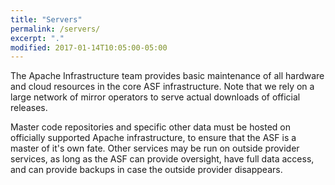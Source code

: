 ```yaml
---
title: "Servers"
permalink: /servers/
excerpt: "."
modified: 2017-01-14T10:05:00-05:00
---
```


The Apache Infrastructure team provides basic maintenance of all hardware and cloud resources in the core ASF infrastructure. Note that we rely on a large network of mirror operators to serve actual downloads of official releases.

Master code repositories and specific other data must be hosted on officially supported Apache infrastructure, to ensure that the ASF is a master of it's own fate.  Other services may be run on outside provider services, as long as the ASF can provide oversight, have full data access, and can provide backups in case the outside provider disappears.
